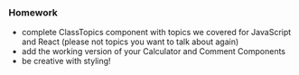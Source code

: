 ### Homework

- complete ClassTopics component with topics we covered for JavaScript and React (please not topics you want to talk about again)
- add the working version of your Calculator and Comment Components
- be creative with styling!
